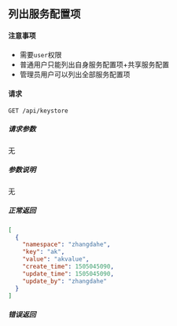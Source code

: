 ## 列出服务配置项

#### 注意事项

- 需要`user`权限
- 普通用户只能列出自身服务配置项+共享服务配置
- 管理员用户可以列出全部服务配置项

#### 请求

```
GET /api/keystore
```

##### 请求参数

无

##### 参数说明

无

##### 正常返回

```json
[
  {
    "namespace": "zhangdahe",
    "key": "ak",
    "value": "akvalue",
    "create_time": 1505045090,
    "update_time": 1505045090,
    "update_by": "zhangdahe"
  }
]
```

##### 错误返回
